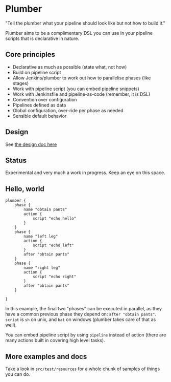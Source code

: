 # Plumber

"Tell the plumber what your pipeline should look like but not how to build it."

Plumber aims to be a complimentary DSL you can use in your pipeline scripts that is declarative in nature. 

## Core principles

* Declarative as much as possible (state what, not how)
* Build on pipeline script
* Allow Jenkins/plumber to work out how to parallelise phases (like stages)
* Work with pipeline script (you can embed pipeline snippets)
* Work with Jenkinsfile and pipeline-as-code (remember, it is DSL)
* Convention over configuration
* Pipelines defined as data 
* Global configuration, over-ride per phase as needed
* Sensible default behavior 

## Design

See [the design doc here](DESIGN.md)

## Status 

Experimental and very much a work in progress. Keep an eye on this space. 

## Hello, world

```
plumber {
    phase {
        name "obtain pants"
        action {
            script "echo hello"
        }
    }
    phase {
        name "left leg"
        action {
            script "echo left"
        }
        after "obtain pants"
    }
    phase {
        name "right leg"
        action {
            script "echo right"
        }
        after "obtain pants"
    }
    
}
```

In this example, the final two "phases" can be executed in parallel, as they have a common previous phase they depend on: `after "obtain pants"`. `script` is `sh` on unix, and `bat` on windows (plumber takes care of that as well). 

You can embed pipeline script by using `pipeline` instead of action (there are many actions built in covering high level tasks).

## More examples and docs

Take a look in `src/test/resources` for a whole chunk of samples of things you can do. 
